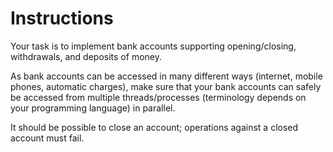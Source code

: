 # Instructions

Your task is to implement bank accounts supporting opening/closing, withdrawals, and deposits of money.

As bank accounts can be accessed in many different ways (internet, mobile phones, automatic charges), make sure that your bank accounts can safely be accessed from multiple threads/processes (terminology depends on your programming language) in parallel.

It should be possible to close an account; operations against a closed account must fail.
